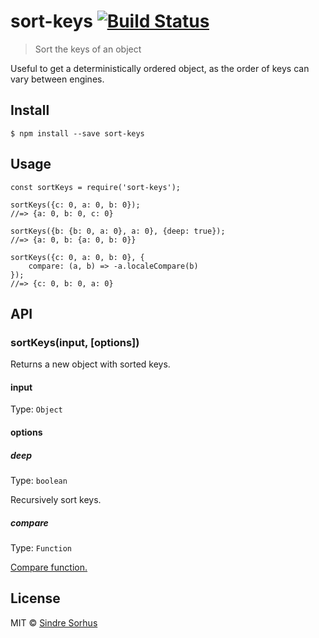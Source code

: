 <h1 id="sort-keys-%21build-status">sort-keys <a href="https://travis-ci.org/sindresorhus/sort-keys"><img src="https://travis-ci.org/sindresorhus/sort-keys.svg?branch=master" alt="Build Status" /></a></h1>

<blockquote>
  <p>Sort the keys of an object</p>
</blockquote>

<p>Useful to get a deterministically ordered object, as the order of keys can vary between engines.</p>

<h2 id="install">Install</h2>

<pre><code>$ npm install --save sort-keys
</code></pre>

<h2 id="usage">Usage</h2>

<pre><code class="js">const sortKeys = require('sort-keys');

sortKeys({c: 0, a: 0, b: 0});
//=&gt; {a: 0, b: 0, c: 0}

sortKeys({b: {b: 0, a: 0}, a: 0}, {deep: true});
//=&gt; {a: 0, b: {a: 0, b: 0}}

sortKeys({c: 0, a: 0, b: 0}, {
    compare: (a, b) =&gt; -a.localeCompare(b)
});
//=&gt; {c: 0, b: 0, a: 0}
</code></pre>

<h2 id="api">API</h2>

<h3 id="sortkeysinput%2C-options">sortKeys(input, [options])</h3>

<p>Returns a new object with sorted keys.</p>

<h4 id="input">input</h4>

<p>Type: <code>Object</code></p>

<h4 id="options">options</h4>

<h5 id="deep">deep</h5>

<p>Type: <code>boolean</code></p>

<p>Recursively sort keys.</p>

<h5 id="compare">compare</h5>

<p>Type: <code>Function</code></p>

<p><a href="https://developer.mozilla.org/en-US/docs/Web/JavaScript/Reference/Global_Objects/Array/sort">Compare function.</a></p>

<h2 id="license">License</h2>

<p>MIT © <a href="https://sindresorhus.com">Sindre Sorhus</a></p>
